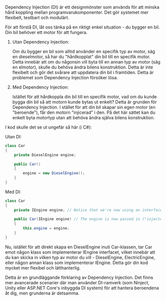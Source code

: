 Dependency Injection (DI) är ett designmönster som används för att minska hård koppling mellan programvarukomponenter. Det gör systemet mer flexibelt, testbart och modulärt. 

För att förstå DI, låt oss tänka på en riktigt enkel situation - du bygger en bil. Din bil behöver ett motor för att fungera.

1. Utan Dependency Injection:

   Om du bygger en bil som alltid använder en specifik typ av motor, säg en dieselmotor, så har du "hårdkopplat" din bil till en specifik motor. Detta innebär att om du någonsin vill byta till en annan typ av motor (säg en elmotor), skulle du behöva ändra bilens konstruktion. Detta är inte flexibelt och gör det svårare att uppdatera din bil i framtiden. Detta är problemet som Dependency Injection försöker lösa.

2. Med Dependency Injection:

   Istället för att hårdkoppla din bil till en specifik motor, vad om du kunde bygga din bil så att motorn kunde bytas ut enkelt? Detta är grunden för Dependency Injection. I stället för att din bil skapar sin egen motor (en "beroende"), får den motorn "injicerad" i den. På det här sättet kan du enkelt byta motortyp utan att behöva ändra själva bilens konstruktion.

I kod skulle det se ut ungefär så här (i C#):

Utan DI:
```csharp
class Car
{
    private DieselEngine engine;
    
    public Car()
    {
        engine = new DieselEngine();
    }
}
```

Med DI:
```csharp
class Car
{
    private IEngine engine; // Notice that we're now using an interface
    
    public Car(IEngine engine) // The engine is now passed in ("injected") through the constructor
    {
        this.engine = engine;
    }
}
```

Nu, istället för att direkt skapa en DieselEngine inuti Car-klassen, tar Car emot någon klass som implementerar IEngine interfacet, vilket innebär att du kan skicka in vilken typ av motor du vill - DieselEngine, ElectricEngine, eller någon annan klass som implementerar IEngine. Detta gör din kod mycket mer flexibel och lätthanterlig.

Detta är en grundläggande förklaring av Dependency Injection. Det finns mer avancerade scenarier där man använder DI-ramverk (som Ninject, Unity eller ASP.NET Core's inbyggda DI system) för att hantera beroendena åt dig, men grunderna är detsamma.